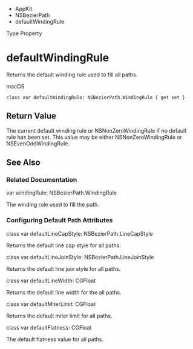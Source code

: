 

- AppKit
- NSBezierPath
-  defaultWindingRule 

Type Property

# defaultWindingRule

Returns the default winding rule used to fill all paths.

macOS

``` source
class var defaultWindingRule: NSBezierPath.WindingRule { get set }
```

## Return Value

The current default winding rule or NSNonZeroWindingRule if no default rule has been set. This value may be either NSNonZeroWindingRule or NSEvenOddWindingRule.

## See Also

### Related Documentation

var windingRule: NSBezierPath.WindingRule

The winding rule used to fill the path.

### Configuring Default Path Attributes

class var defaultLineCapStyle: NSBezierPath.LineCapStyle

Returns the default line cap style for all paths.

class var defaultLineJoinStyle: NSBezierPath.LineJoinStyle

Returns the default line join style for all paths.

class var defaultLineWidth: CGFloat

Returns the default line width for the all paths.

class var defaultMiterLimit: CGFloat

Returns the default miter limit for all paths.

class var defaultFlatness: CGFloat

The default flatness value for all paths.

